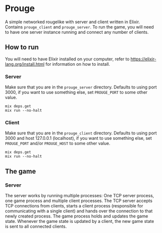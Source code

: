 # Prouge

A simple networked rougelike with server and client written in Elixir. Contains `prouge_client` and `prouge_server`. To run the game, you will need to have one server instance running and connect any number of clients.

## How to run

You will need to have Elixir installed on your computer, refer to https://elixir-lang.org/install.html for information on how to install.

### Server

Make sure that you are in the `prouge_server` directory. Defaults to using port 3000, if you want to use something else,
set `PROUGE_PORT` to some other value.

```
mix deps.get
mix run --no-halt
```

### Client 

Make sure that you are in the `prouge_client` directory. Defaults to using port 3000 and host 127.0.0.1 (localhost), if you want to use something else, set `PROUGE_PORT` and/or `PROUGE_HOST` to some other value.

```
mix deps.get
mix run --no-halt
```

## The game

### Server

The server works by running multiple processes: One TCP server process, one game process and multiple client processes. The TCP server accepts TCP connections from clients, starts a client process (responsible for communicating with a single client) and hands over the connection to that newly created process. The game process holds and updates the game state. Whenever the game state is updated by a client, the new game state is sent to all connected clients.